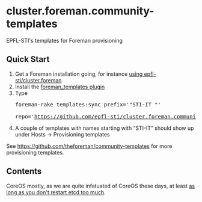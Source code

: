 # cluster.foreman.community-templates
EPFL-STI's templates for Foreman provisioning 

## Quick Start

1. Get a Foreman installation going, for instance [using epfl-sti/cluster.foreman](https://github.com/epfl-sti/cluster.foreman)
1. Install the [foreman_templates plugin](https://github.com/theforeman/foreman_templates)
2. Type <pre>foreman-rake templates:sync prefix='"STI-IT "' \
          repo='https://github.com/epfl-sti/cluster.foreman.community-templates.git'</pre>
3. A couple of templates with names starting with “STI-IT” should show up under Hosts → Provisioning templates

See https://github.com/theforeman/community-templates for more provisioning templates.

## Contents
CoreOS mostly, as we are quite infatuated of CoreOS these days, at least [as long as you don't restart etcd too much](https://github.com/coreos/etcd/issues/863).
